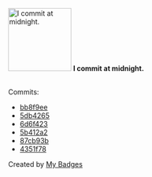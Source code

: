 <img src="https://my-badges.github.io/my-badges/midnight-commits.png" alt="I commit at midnight." title="I commit at midnight." width="128">
<strong>I commit at midnight.</strong>
<br><br>

Commits:

- <a href="https://github.com/comphy-lab/VatsalSy/commit/bb8f9eeffc785f9b4f2017c0f2666996eb4124b6">bb8f9ee</a>
- <a href="https://github.com/VatsalSy/VatsalSy/commit/5db42658d71331357b8c9b4faee2b9497d8d9b37">5db4265</a>
- <a href="https://github.com/VatsalSy/commits-readme-stats/commit/6d6f4232d61625b7588a662b0713116d97b275e7">6d6f423</a>
- <a href="https://github.com/VatsalSy/commits-readme-stats/commit/5b412a2808dabadff9d69b0ed5f2257705d0ce7f">5b412a2</a>
- <a href="https://github.com/VatsalSy/commits-readme-stats/commit/87cb93bee14370fc7826d67bef5edc675e9a9bb1">87cb93b</a>
- <a href="https://github.com/comphy-lab/VatsalSy/commit/4351f78865958471a87902c98d03f3fc18fbb31a">4351f78</a>


Created by <a href="https://github.com/my-badges/my-badges">My Badges</a>